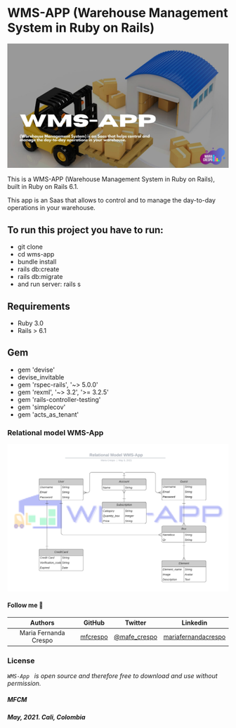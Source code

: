# WMS-APP (Warehouse Management System in Ruby on Rails)

![](https://github.com/mfcrespo/wms-app/blob/master/app/assets/images/wms-app.jpg)

This is a WMS-APP (Warehouse Management System in Ruby on Rails), built in Ruby on Rails 6.1.

This app  is an Saas that allows to control and to manage the day-to-day operations in your warehouse.

## To run this project you have to run:

* git clone <repo>
* cd wms-app
* bundle install
* rails db:create
* rails db:migrate
* and run server: rails s

## Requirements
* Ruby 3.0
* Rails > 6.1

## Gem
* gem 'devise'
* devise_invitable
* gem 'rspec-rails', '~> 5.0.0'
* gem 'rexml', '~> 3.2', '>= 3.2.5'
* gem 'rails-controller-testing'
* gem 'simplecov'
* gem 'acts_as_tenant'


### Relational model WMS-App

![](https://github.com/mfcrespo/wms-app/blob/master/app/assets/images/RM-WMS-App.png)

#### Follow me 💬

| Authors | GitHub | Twitter | Linkedin |
| :---: | :---: | :---: | :---: |
| Maria Fernanda Crespo | [mfcrespo](https://github.com/mfcrespo) | [@mafe_crespo](https://twitter.com/mafe_crespo) | [mariafernandacrespo](https://www.linkedin.com/in/mariafernandacrespo) |

### License
*`WMS-App ` is open source and therefore free to download and use without permission.*

##### MFCM
##### May, 2021. Cali, Colombia